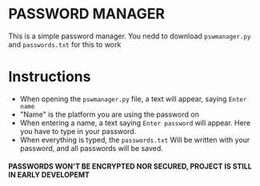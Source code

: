 # PASSWORD MANAGER

This is a simple password manager.
You nedd to download `pswmanager.py` and `passwords.txt` for this to work

# Instructions

- When opening the `pswmanager.py` file, a text will appear, saying `Enter name`
- "Name" is the platform you are using the password on
- When entering a name, a text saying `Enter password` will appear. Here you have to type in your password.
- When everything is typed, the `passwords.txt` Will be written with your password, and all passwords will be saved.

#### PASSWORDS WON'T BE ENCRYPTED NOR SECURED, PROJECT IS STILL IN EARLY DEVELOPEMT
